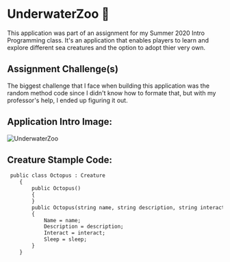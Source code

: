 # UnderwaterZoo :octopus:
This application was part of an assignment for my Summer 2020 Intro Programming class. It's an application that enables players to learn and explore different sea creatures and the option to adopt thier very own.

## Assignment Challenge(s)
The biggest challenge that I face when building this application was the random method code since I didn't know how to formate that, but with my professor's help, I ended up figuring it out.

## Application Intro Image:
![UnderwaterZoo](https://user-images.githubusercontent.com/67672827/88249209-6b2d8880-cc69-11ea-9c15-2d1a751b630a.png)


## Creature Stample Code:

```markdown
 public class Octopus : Creature
    {
        public Octopus()
        {
        }
        public Octopus(string name, string description, string interact, int sleep, ConsoleColor color)
        {
            Name = name;
            Description = description;
            Interact = interact;
            Sleep = sleep;
        }
    }
```

